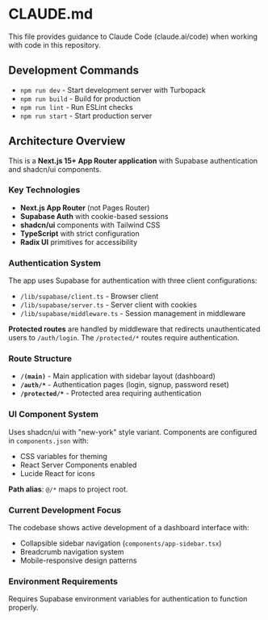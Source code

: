 # CLAUDE.md

This file provides guidance to Claude Code (claude.ai/code) when working with code in this repository.

## Development Commands

- `npm run dev` - Start development server with Turbopack
- `npm run build` - Build for production
- `npm run lint` - Run ESLint checks
- `npm run start` - Start production server

## Architecture Overview

This is a **Next.js 15+ App Router application** with Supabase authentication and shadcn/ui components.

### Key Technologies
- **Next.js App Router** (not Pages Router)
- **Supabase Auth** with cookie-based sessions
- **shadcn/ui** components with Tailwind CSS
- **TypeScript** with strict configuration
- **Radix UI** primitives for accessibility

### Authentication System

The app uses Supabase for authentication with three client configurations:
- `/lib/supabase/client.ts` - Browser client
- `/lib/supabase/server.ts` - Server client with cookies  
- `/lib/supabase/middleware.ts` - Session management in middleware

**Protected routes** are handled by middleware that redirects unauthenticated users to `/auth/login`. The `/protected/*` routes require authentication.

### Route Structure

- **`/(main)`** - Main application with sidebar layout (dashboard)
- **`/auth/*`** - Authentication pages (login, signup, password reset)
- **`/protected/*`** - Protected area requiring authentication

### UI Component System

Uses shadcn/ui with "new-york" style variant. Components are configured in `components.json` with:
- CSS variables for theming
- React Server Components enabled
- Lucide React for icons

**Path alias**: `@/*` maps to project root.

### Current Development Focus

The codebase shows active development of a dashboard interface with:
- Collapsible sidebar navigation (`components/app-sidebar.tsx`)
- Breadcrumb navigation system
- Mobile-responsive design patterns

### Environment Requirements

Requires Supabase environment variables for authentication to function properly.
